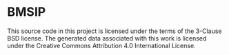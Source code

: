 BMSIP
====
This source code in this project is licensed under the terms of the 3-Clause BSD license.  The generated data associated with this work is licensed under the Creative Commons Attribution 4.0 International License.

